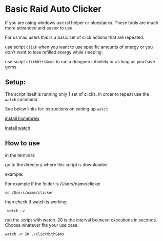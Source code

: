 # Basic Raid Auto Clicker

If you are using windows use rsl helper or bluestacks. These tools are much more advanced and easier to use.

For us mac users this is a basic set of click actions that are repeated.

use script `click` when you want to use specific amounts of energy or you don't want to lose refilled energy while sleeping.

use script `clickWithGems` to run a dungoen infinitely or as long as you have gems.

## Setup:

The script itself is running only 1 set of clicks. In order to repeat use the `watch` command.

See below links for instructions on setting up `watch`

[install homebrew](https://brew.sh/)

[install watch](https://formulae.brew.sh/formula/watch)

## How to use

in the terminal:

go to the directory where this script is downloaded

example:

For example if the folder is /Users/name/clicker

`cd /Users/name/clicker`

then check if watch is working

` watch -v`

run the script with watch. 20 is the interval between executions in seconds. Choose whatever fits your use case.

`watch -n 20 ./clickWithGems`

